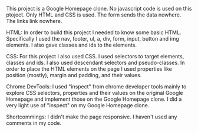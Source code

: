 This project is a Google Homepage clone. No javascript code is used on this ptoject. Only HTML and CSS is used. The form sends the data nowhere. The links link nowhere.

HTML: 
In order to build this project I needed to know some basic HTML. Specifically I used the nav, footer, ul, a, div, form, input, button and img elements. I also gave classes and ids to the elements.

CSS: 
For this project I also used CSS.
I used selectors to target elements, classes and ids. I also used descendant selectors and pseudo-classes.
In order to place the HTML elements on the page I used properties like position (mostly), margin and padding, and their values.

Chrome DevTools: 
I used "inspect" from chrome developer tools mainly to explore CSS selectors, properties and their values on the original Google Homepage and implement those on the Google Homepage clone. I did a very light use of "inspect" on my Google Homepage clone.

Shortcommings: 
I didn't make the page responsive. I haven't used any comments in my code. 
